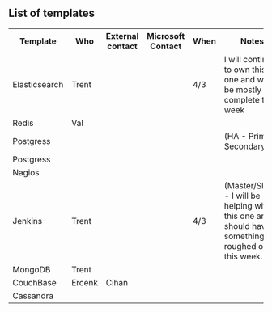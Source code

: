 List of templates
-----------------

<table>
<tr>
<th>Template</th><th>Who</th> <th>External contact</th> <th>Microsoft Contact</th> <th>When</th> <th>Notes</th>
</tr>
<tr>
<td>Elasticsearch</td><td>Trent</td> <td></td> <td></td> <td>4/3</td> <td>I will continue to own this one and will be mostly complete this week</td>
</tr>
<tr>
<td>Redis</td><td>Val</td> <td></td> <td></td> <td></td> <td></td>
</tr>
<tr>
<td>Postgress</td><td></td> <td></td> <td></td> <td></td> <td>(HA - Primary Secondary)</td>
</tr>
<tr>
<td>Postgress</td><td></td> <td></td> <td></td> <td></td> <td></td>
</tr>
<tr>
<td>Nagios</td><td></td> <td></td> <td></td> <td></td> <td></td>
</tr>
<tr>
<td>Jenkins</td><td>Trent</td> <td></td> <td></td> <td>4/3</td> <td>(Master/Slave) - I will be helping with this one and should have something roughed out this week.</td>
</tr>
<tr>
<td>MongoDB</td><td>Trent</td> <td></td> <td></td> <td></td> <td></td>
</tr>
<tr>
<td>CouchBase</td><td>Ercenk</td> <td>Cihan</td> <td></td> <td></td> <td></td>
</tr> 
<tr>
<td>Cassandra</td><td></td> <td></td> <td></td> <td></td> <td></td>
</tr> 
 
</table>
